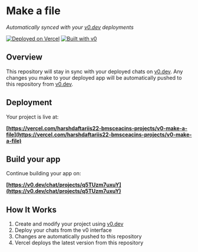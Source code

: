 # Make a file

*Automatically synced with your [v0.dev](https://v0.dev) deployments*

[![Deployed on Vercel](https://img.shields.io/badge/Deployed%20on-Vercel-black?style=for-the-badge&logo=vercel)](https://vercel.com/harshdaftariis22-bmsceacins-projects/v0-make-a-file)
[![Built with v0](https://img.shields.io/badge/Built%20with-v0.dev-black?style=for-the-badge)](https://v0.dev/chat/projects/q5TUzm7uxuY)

## Overview

This repository will stay in sync with your deployed chats on [v0.dev](https://v0.dev).
Any changes you make to your deployed app will be automatically pushed to this repository from [v0.dev](https://v0.dev).

## Deployment

Your project is live at:

**[https://vercel.com/harshdaftariis22-bmsceacins-projects/v0-make-a-file](https://vercel.com/harshdaftariis22-bmsceacins-projects/v0-make-a-file)**

## Build your app

Continue building your app on:

**[https://v0.dev/chat/projects/q5TUzm7uxuY](https://v0.dev/chat/projects/q5TUzm7uxuY)**

## How It Works

1. Create and modify your project using [v0.dev](https://v0.dev)
2. Deploy your chats from the v0 interface
3. Changes are automatically pushed to this repository
4. Vercel deploys the latest version from this repository